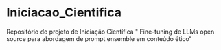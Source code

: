 # Iniciacao_Cientifica
Repositório do projeto de Iniciação Científica " Fine-tuning de LLMs open source para abordagem de prompt ensemble em conteúdo ético"
